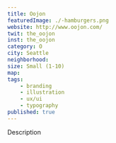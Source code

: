 ```yaml
---
title: Oojon
featuredImage: ./-hamburgers.png
website: http://www.oojon.com/
twit: the_oojon
inst: the_oojon
category: O
city: Seattle
neighborhood:
size: Small (1-10)
map: 
tags:
    - branding
    - illustration
    - ux/ui
    - typography
published: true
---
```


Description
